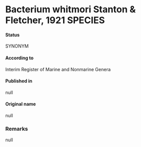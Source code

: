 # Bacterium whitmori Stanton & Fletcher, 1921 SPECIES

#### Status
SYNONYM

#### According to
Interim Register of Marine and Nonmarine Genera

#### Published in
null

#### Original name
null

### Remarks
null